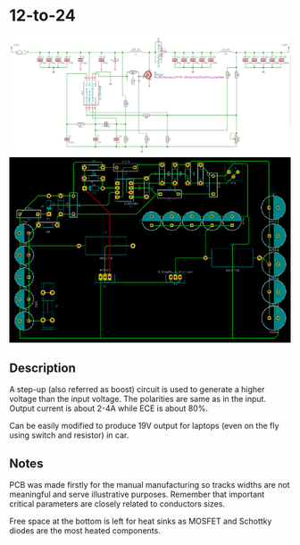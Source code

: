 # 12-to-24
![circuit](/preview/circuit.png)
![pcb](/preview/pcb.png)

## Description
A step-up (also referred as boost) circuit is used to generate a higher voltage than the input voltage. The polarities are same as in the input. Output current is about 2-4A while ECE is about 80%.

Can be easily modified to produce 19V output for laptops (even on the fly using switch and resistor) in car.

## Notes
PCB was made firstly for the manual manufacturing so tracks widths are not meaningful and serve illustrative purposes. Remember that important critical parameters are closely related to conductors sizes.

Free space at the bottom is left for heat sinks as MOSFET and Schottky diodes are the most heated components.

